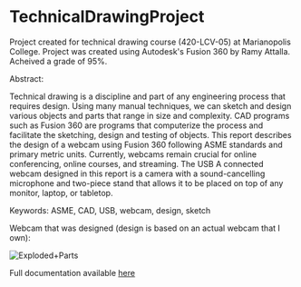 # TechnicalDrawingProject

Project created for technical drawing course (420-LCV-05) at Marianopolis College. 
Project was created using Autodesk's Fusion 360 by Ramy Attalla. Acheived a grade of 95%.

Abstract:

  Technical drawing is a discipline and part of any engineering process that requires design. Using 
many manual techniques, we can sketch and design various objects and parts that range in size 
and complexity. CAD programs such as Fusion 360 are programs that computerize the process 
and facilitate the sketching, design and testing of objects. This report describes the design of a 
webcam using Fusion 360 following ASME standards and primary metric units. Currently, 
webcams remain crucial for online conferencing, online courses, and streaming. The USB A 
connected webcam designed in this report is a camera with a sound-cancelling microphone and 
two-piece stand that allows it to be placed on top of any monitor, laptop, or tabletop. 

Keywords: ASME, CAD, USB, webcam, design, sketch

Webcam that was designed (design is based on an actual webcam that I own):



![Exploded+Parts](https://user-images.githubusercontent.com/83047251/161789333-d936d1ad-fc02-4bcb-a39e-1ffa18ad2736.jpg)



Full documentation available [here](Documenation.pdf)
